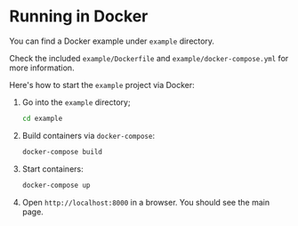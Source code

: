 # Running in Docker

You can find a Docker example under `example` directory.

Check the included `example/Dockerfile` and `example/docker-compose.yml` for more information.

Here's how to start the `example` project via Docker:

1. Go into the `example` directory;

   ```bash
   cd example
   ```

2. Build containers via `docker-compose`:

   ```bash
   docker-compose build
   ```

3. Start containers:

   ```bash
   docker-compose up
   ```

4. Open `http://localhost:8000` in a browser. You should see the main page.
